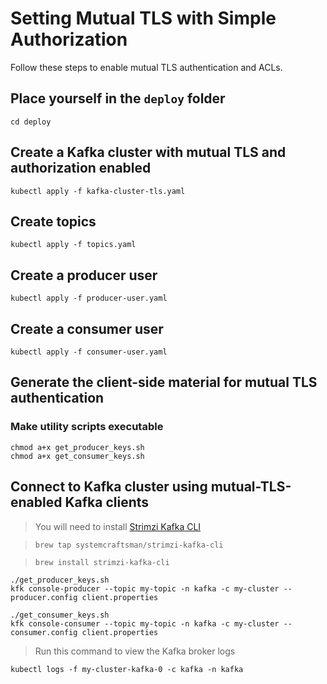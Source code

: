 # Setting Mutual TLS with Simple Authorization

Follow these steps to enable mutual TLS authentication and ACLs.

## Place yourself in the `deploy` folder
```
cd deploy
```
## Create a Kafka cluster with mutual TLS and authorization enabled
```
kubectl apply -f kafka-cluster-tls.yaml
```
## Create topics
```
kubectl apply -f topics.yaml
```

## Create a producer user
```
kubectl apply -f producer-user.yaml
```
## Create a consumer user
```
kubectl apply -f consumer-user.yaml
```
## Generate the client-side material for mutual TLS authentication
### Make utility scripts executable
```
chmod a+x get_producer_keys.sh
chmod a+x get_consumer_keys.sh
```

## Connect to Kafka cluster using mutual-TLS-enabled Kafka clients
> You will need to install [Strimzi Kafka CLI](https://github.com/systemcraftsman/strimzi-kafka-cli)

> `brew tap systemcraftsman/strimzi-kafka-cli`

> `brew install strimzi-kafka-cli`
```
./get_producer_keys.sh
kfk console-producer --topic my-topic -n kafka -c my-cluster --producer.config client.properties

./get_consumer_keys.sh
kfk console-consumer --topic my-topic -n kafka -c my-cluster --consumer.config client.properties
```

> Run this command to view the Kafka broker logs
```
kubectl logs -f my-cluster-kafka-0 -c kafka -n kafka
```

